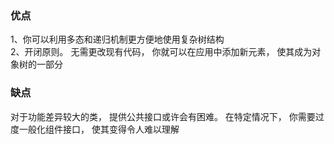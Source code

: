 ### 优点
1、你可以利用多态和递归机制更方便地使用复杂树结构 </br>
2、开闭原则。 无需更改现有代码， 你就可以在应用中添加新元素， 使其成为对象树的一部分 </br>
### 缺点
对于功能差异较大的类， 提供公共接口或许会有困难。 在特定情况下， 你需要过度一般化组件接口， 使其变得令人难以理解
